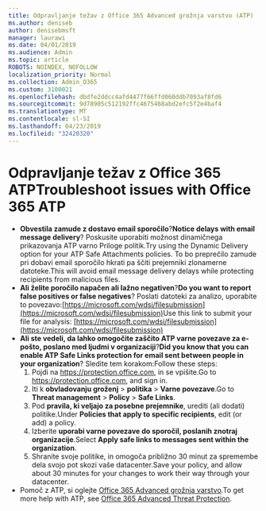 ```yaml
---
title: Odpravljanje težav z Office 365 Advanced grožnja varstvo (ATP)
ms.author: deniseb
author: denisebmsft
manager: laurawi
ms.date: 04/01/2019
ms.audience: Admin
ms.topic: article
ROBOTS: NOINDEX, NOFOLLOW
localization_priority: Normal
ms.collection: Admin_O365
ms.custom: 3100021
ms.openlocfilehash: dbdfe2ddcc4afd4477f66ffd060ddb7093af8fd6
ms.sourcegitcommit: 9d78905c512192ffc4675468abd2efc5f2e4baf4
ms.translationtype: MT
ms.contentlocale: sl-SI
ms.lasthandoff: 04/23/2019
ms.locfileid: "32420320"
---
```

# <a name="troubleshoot-issues-with-office-365-atp"></a><span data-ttu-id="dfbf4-102">Odpravljanje težav z Office 365 ATP</span><span class="sxs-lookup"><span data-stu-id="dfbf4-102">Troubleshoot issues with Office 365 ATP</span></span>

- <span data-ttu-id="dfbf4-103">**Obvestila zamude z dostavo email sporočilo**?</span><span class="sxs-lookup"><span data-stu-id="dfbf4-103">**Notice delays with email message delivery**?</span></span> <span data-ttu-id="dfbf4-104">Poskusite uporabiti možnost dinamičnega prikazovanja ATP varno Priloge politik.</span><span class="sxs-lookup"><span data-stu-id="dfbf4-104">Try using the Dynamic Delivery option for your ATP Safe Attachments policies.</span></span> <span data-ttu-id="dfbf4-105">To bo preprečilo zamude pri dobavi email sporočilo hkrati pa ščiti prejemniki zlonamerne datoteke.</span><span class="sxs-lookup"><span data-stu-id="dfbf4-105">This will avoid email message delivery delays while protecting recipients from malicious files.</span></span>
- <span data-ttu-id="dfbf4-106">**Ali želite poročilo napačen ali lažno negativen**?</span><span class="sxs-lookup"><span data-stu-id="dfbf4-106">**Do you want to report false positives or false negatives**?</span></span> <span data-ttu-id="dfbf4-107">Poslati datoteki za analizo, uporabite to povezavo:[https://microsoft.com/wdsi/filesubmission](https://microsoft.com/wdsi/filesubmission)</span><span class="sxs-lookup"><span data-stu-id="dfbf4-107">Use this link to submit your file for analysis: [https://microsoft.com/wdsi/filesubmission](https://microsoft.com/wdsi/filesubmission)</span></span>
- <span data-ttu-id="dfbf4-108">**Ali ste vedeli, da lahko omogočite zaščito ATP varne povezave za e-pošto, poslano med ljudmi v organizaciji**?</span><span class="sxs-lookup"><span data-stu-id="dfbf4-108">**Did you know that you can enable ATP Safe Links protection for email sent between people in your organization**?</span></span> <span data-ttu-id="dfbf4-109">Sledite tem korakom:</span><span class="sxs-lookup"><span data-stu-id="dfbf4-109">Follow these steps:</span></span>
    1. <span data-ttu-id="dfbf4-110">Pojdi na https://protection.office.com, in se vpišite.</span><span class="sxs-lookup"><span data-stu-id="dfbf4-110">Go to https://protection.office.com, and sign in.</span></span>
    2. <span data-ttu-id="dfbf4-111">Iti k **obvladovanju groženj** > **politika** > **Varne povezave**.</span><span class="sxs-lookup"><span data-stu-id="dfbf4-111">Go to **Threat management** > **Policy** > **Safe Links**.</span></span>
    3. <span data-ttu-id="dfbf4-112">Pod **pravila, ki veljajo za posebne prejemnike**, urediti (ali dodati) politike.</span><span class="sxs-lookup"><span data-stu-id="dfbf4-112">Under **Policies that apply to specific recipients**, edit (or add) a policy.</span></span>
    4. <span data-ttu-id="dfbf4-113">Izberite **uporabi varne povezave do sporočil, poslanih znotraj organizacije**.</span><span class="sxs-lookup"><span data-stu-id="dfbf4-113">Select **Apply safe links to messages sent within the organization**.</span></span>
    5. <span data-ttu-id="dfbf4-114">Shranite svoje politike, in omogoča približno 30 minut za spremembe dela svojo pot skozi vaše datacenter.</span><span class="sxs-lookup"><span data-stu-id="dfbf4-114">Save your policy, and allow about 30 minutes for your changes to work their way through your datacenter.</span></span>
- <span data-ttu-id="dfbf4-115">Pomoč z ATP, si oglejte [Office 365 Advanced grožnja varstvo](https://docs.microsoft.com/office365/securitycompliance/office-365-atp).</span><span class="sxs-lookup"><span data-stu-id="dfbf4-115">To get more help with ATP, see [Office 365 Advanced Threat Protection](https://docs.microsoft.com/office365/securitycompliance/office-365-atp).</span></span>
